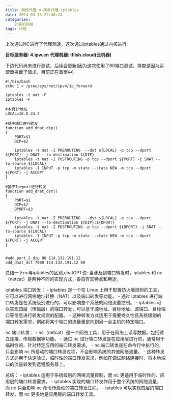 ```yaml
---
title: 网络代理 4-简单代理-iptables
date: 2024-03-13 22:40:24
categories: 
	计算机网络
tags: 代理
---
```


上次通过NC进行了代理测速，这次通过iptables通过内核进行:

**目标服务器: 4.ipw.cn**
**代理机器: lflish.cloud(云机器)**


下边代码尚未进行测试，后续会更新(因为这次使用了80端口测试，排查是因为运营商拦截了请求，目前正在备案中)
```
#!/bin/bash
echo 1 > /proc/sys/net/ipv4/ip_forward

iptables -t nat -F
iptables -F

#本机IP地址
LOCAL=10.0.24.7

#基于端口进行转发
function add_dnat_dip()
{
    PORT=$1
    DIP=$2

    iptables -t nat -I PREROUTING  --dst ${LOCAL} -p tcp --dport ${PORT} -j DNAT --to-destination ${DIP}
    iptables -t nat -I POSTROUTING -p tcp --dport ${PORT} -j SNAT --to-source ${LOCAL}
    iptables -I INPUT -p tcp -m state --state NEW -m tcp --dport ${PORT} -j ACCEPT
}

#基于Ip+port进行转发
function add_dnat_dst()
{
    PORT=$1
    DIP=$2
    DPORT=$3

    iptables -t nat -I PREROUTING  --dst ${LOCAL} -p tcp --dport ${PORT} -j DNAT --to-destination ${DIP}:${DPORT}
    iptables -t nat -I POSTROUTING -p tcp --dport ${DPORT} -j SNAT --to-source ${LOCAL}
    iptables -I INPUT -p tcp -m state --state NEW -m tcp --dport ${PORT} -j ACCEPT
}

 
#add_port_2_dip 80 114.132.191.12
add_dnat_dst 7000 114.132.191.12 80
```

总结一下nc与iptables的区别,chatGPT说: 当涉及到端口转发时，iptables 和 nc（netcat）是两种不同的实现方式，各自有其特点和用途。

iptables 端口转发：
    - iptables 是一个在 Linux 上用于配置防火墙规则的工具，它可以进行网络地址转换（NAT）以及端口转发等功能。
    - 通过 iptables 进行端口转发是在系统级别进行的，可以影响整个系统的网络流量控制。
    - iptables 可以实现四层（传输层）的端口转发，可以基于源地址、目标地址、源端口、目标端口等信息进行转发规则的配置。
    - 这种转发方式适用于需要持久性且系统级别的端口转发需求，例如将某个端口的流量重定向到另一台主机的特定端口。

nc 端口转发：
    - nc（netcat）是一个网络工具，用于在网络上读写数据，包括建立连接、传输数据等功能。
    - 通过 nc 进行端口转发是在应用层进行的，通常用于临时性的、针对特定应用的端口转发需求。
    - nc 端口转发是在命令行中执行的，只会影响 nc 所启动的端口转发过程，不会影响系统的其他网络流量。
    - 这种转发方式适用于快速验证、临时性的端口转发需求，例如在调试网络连接时，将本地端口的流量转发到远程服务器上。

总结：
    - iptables 适用于系统级别的网络流量控制，而 nc 更适用于临时性的、应用层的端口转发需求。
    - iptables 实现的端口转发作用于整个系统的网络流量，而 nc 只会影响 nc 命令所启动的端口转发过程。
    - iptables 可以实现四层的端口转发，而 nc 更多地是应用层的端口转发工具。